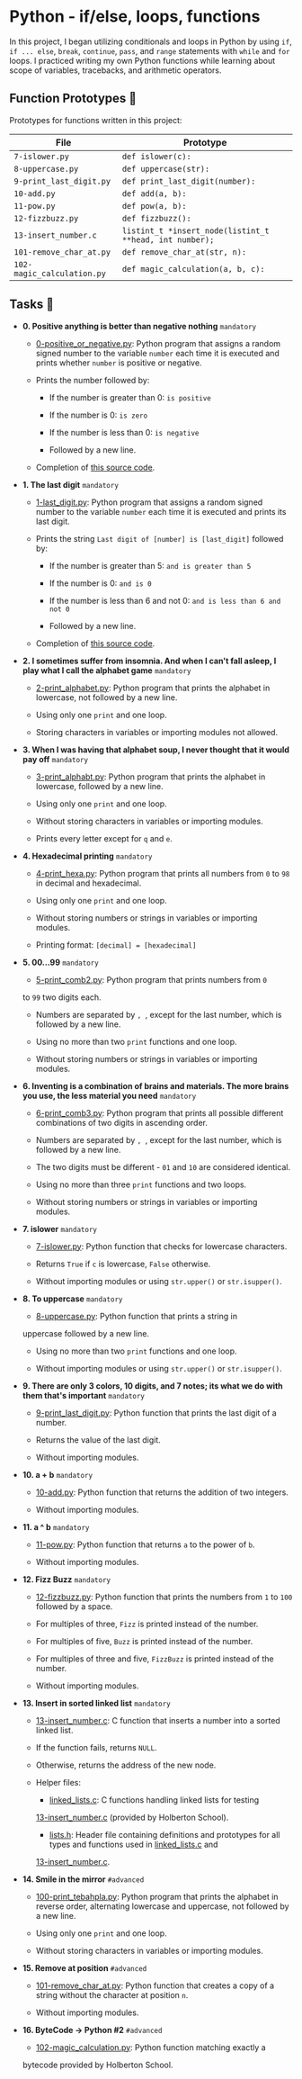 # Python - if/else, loops, functions

In this project, I began utilizing conditionals and loops in Python by using `if`, `if ... else`, `break`, `continue`, `pass`, and `range` statements with `while` and `for` loops. I 
practiced writing my own Python functions while learning about scope of variables, tracebacks, and arithmetic operators.

## Function Prototypes :floppy_disk:

Prototypes for functions written in this project:

| File                       | Prototype                                               |
| -------------------------- | ------------------------------------------------------- |
| `7-islower.py`             | `def islower(c):`                                       |
| `8-uppercase.py`           | `def uppercase(str):`                                   |
| `9-print_last_digit.py`    | `def print_last_digit(number):`                         |
| `10-add.py`                | `def add(a, b):`                                        |
| `11-pow.py`                | `def pow(a, b):`                                        |
| `12-fizzbuzz.py`           | `def fizzbuzz():`                                       |
| `13-insert_number.c`       | `listint_t *insert_node(listint_t **head, int number);` |
| `101-remove_char_at.py`    | `def remove_char_at(str, n):`                           |
| `102-magic_calculation.py` | `def magic_calculation(a, b, c):`                       |

## Tasks :page_with_curl:

* **0. Positive anything is better than negative nothing** `mandatory`

  * [0-positive_or_negative.py](./0-positive_or_negative.py): Python program that assigns a random signed number to the variable `number` each time it is executed and prints whether `number` is positive or negative.

  * Prints the number followed by:

    * If the number is greater than 0: `is positive`

    * If the number is 0: `is zero`

    * If the number is less than 0: `is negative`

    * Followed by a new line.

  * Completion of [this source code](https://github.com/holbertonschool/0x01.py/blob/master/0-positive_or_negative_py).

* **1. The last digit** `mandatory`

  * [1-last_digit.py](./1-last_digit.py): Python program that assigns a random signed number to the variable `number` each time it is executed and prints its last digit.

  * Prints the string `Last digit of [number] is [last_digit]` followed by:

    * If the number is greater than 5: `and is greater than 5`

    * If the number is 0: `and is 0`

    * If the number is less than 6 and not 0: `and is less than 6 and not 0`

    * Followed by a new line.

  * Completion of [this source code](https://github.com/holbertonschool/0x01.py/blob/master/1-last_digit_py).

* **2. I sometimes suffer from insomnia. And when I can't fall asleep, I play what I call the alphabet game** `mandatory`

  * [2-print_alphabet.py](./2-print_alphabet.py): Python program that prints the alphabet in lowercase, not followed by a new line.

  * Using only one `print` and one loop.

  * Storing characters in variables or importing modules not allowed.

* **3. When I was having that alphabet soup, I never thought that it would pay off** `mandatory`

  * [3-print_alphabt.py](./3-print_alphabt.py): Python program that prints the alphabet in lowercase, followed by a new line.

  * Using only one `print` and one loop.

  * Without storing characters in variables or importing modules.

  * Prints every letter except for `q` and `e`.

* **4. Hexadecimal printing** `mandatory`

  * [4-print_hexa.py](./4-print_hexa.py): Python program that prints all numbers from `0` to `98` in decimal and hexadecimal.

  * Using only one `print` and one loop.

  * Without storing numbers or strings in variables or importing modules.

  * Printing format: `[decimal] = [hexadecimal]`

* **5. 00...99** `mandatory`

  * [5-print_comb2.py](./5-print_comb2.py): Python program that prints numbers from `0`

  to `99` two digits each.

  * Numbers are separated by `, `, except for the last number, which is followed by a new line.

  * Using no more than two `print` functions and one loop.

  * Without storing numbers or strings in variables or importing modules.

* **6. Inventing is a combination of brains and materials. The more brains you use, the less material you need** `mandatory`

  * [6-print_comb3.py](./6-print_comb3.py): Python program that prints all possible different combinations of two digits in ascending order.

  * Numbers are separated by `, `, except for the last number, which is followed by a new line.

  * The two digits must be different - `01` and `10` are considered identical.

  * Using no more than three `print` functions and two loops.

  * Without storing numbers or strings in variables or importing modules.

* **7. islower** `mandatory`

  * [7-islower.py](./7-islower.py): Python function that checks for lowercase characters.

  * Returns `True` if `c` is lowercase, `False` otherwise.

  * Without importing modules or using `str.upper()` or `str.isupper()`.

* **8. To uppercase** `mandatory`

  * [8-uppercase.py](./8-uppercase.py): Python function that prints a string in

  uppercase followed by a new line.

  * Using no more than two `print` functions and one loop.

  * Without importing modules or using `str.upper()` or `str.isupper()`.

* **9. There are only 3 colors, 10 digits, and 7 notes; its what we do with them that's important** `mandatory`

  * [9-print_last_digit.py](./9-print_last_digit.py): Python function that prints the last digit of a number.

  * Returns the value of the last digit.

  * Without importing modules.

* **10. a + b** `mandatory`

  * [10-add.py](./10-add.py): Python function that returns the addition of two integers.

  * Without importing modules.

* **11. a ^ b** `mandatory`

  * [11-pow.py](./11-pow.py): Python function that returns `a` to the power of `b`.

  * Without importing modules.

* **12. Fizz Buzz** `mandatory`

  * [12-fizzbuzz.py](./12-fizzbuzz.py): Python function that prints the numbers from `1` to `100` followed by a space.

  * For multiples of three, `Fizz` is printed instead of the number.

  * For multiples of five, `Buzz` is printed instead of the number.

  * For multiples of three and five, `FizzBuzz` is printed instead of the number.

  * Without importing modules.

* **13. Insert in sorted linked list** `mandatory`

  * [13-insert_number.c](./13-insert_number.c): C function that inserts a number into a sorted linked list.

  * If the function fails, returns `NULL`.

  * Otherwise, returns the address of the new node.

  * Helper files:

    * [linked_lists.c](./linked_lists.c): C functions handling linked lists for testing

    [13-insert_number.c](./13-insert_number.c) (provided by Holberton School).

    * [lists.h](./lists.h): Header file containing definitions and prototypes for all types and functions used in [linked_lists.c](./linked_lists.c) and

    [13-insert_number.c](./13-insert_number.c).

* **14. Smile in the mirror** `#advanced`

  * [100-print_tebahpla.py](./100-print_tebahpla.py): Python program that prints the alphabet in reverse order, alternating lowercase and uppercase, not followed by a new line.

  * Using only one `print` and one loop.

  * Without storing characters in variables or importing modules.

* **15. Remove at position** `#advanced`

  * [101-remove_char_at.py](./101-remove_char_at_py): Python function that creates a copy of a string without the character at position `n`.

  * Without importing modules.

* **16. ByteCode -> Python #2** `#advanced`

  * [102-magic_calculation.py](./102-magic_calculation.py): Python function matching exactly a

  bytecode provided by Holberton School.
